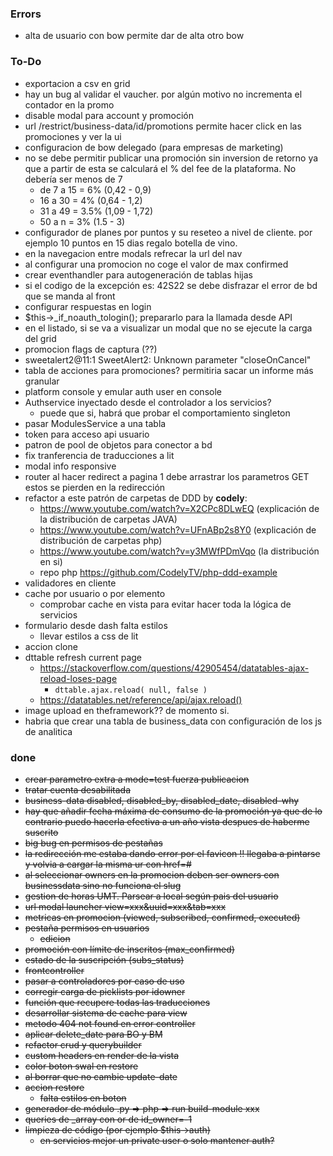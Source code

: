 ### Errors
- alta de usuario con bow permite dar de alta otro bow
### To-Do
- exportacion a csv en grid
- hay un bug al validar el vaucher. por algún motivo no incrementa el contador en la promo
- disable modal para account y promoción
- url /restrict/business-data/id/promotions permite hacer click en las promociones y ver la ui
- configuracion de bow delegado (para empresas de marketing)
- no se debe permitir publicar una promoción sin inversion de retorno ya que a partir de esta se calculará
  el % del fee de la plataforma. No debería ser menos de 7
  - de 7 a 15 = 6% (0,42 - 0,9)
  - 16 a 30 = 4% (0,64 - 1,2)
  - 31 a 49 = 3.5% (1,09 - 1,72)
  - 50 a n = 3% (1.5 - 3)
- configurador de planes por puntos y su reseteo a nivel de cliente. por ejemplo 10 puntos en 15 dias regalo botella de vino.
- en la navegacion entre modals refrecar la url del nav
- al configurar una promocion no coge el valor de max confirmed
- crear eventhandler para autogeneración de tablas hijas
- si el codigo de la excepción es: 42S22 se debe disfrazar el error de bd que se manda al front
- configurar respuestas en login
- $this->_if_noauth_tologin(); prepararlo para la llamada desde API
- en el listado, si se va a visualizar un modal que no se ejecute la carga del grid
- promocion flags de captura (??)
- sweetalert2@11:1 SweetAlert2: Unknown parameter "closeOnCancel"
- tabla de acciones para promociones? permitiria sacar un informe más granular
- platform console y emular auth user en console
- Authservice inyectado desde el controlador a los servicios?
  - puede que si, habrá que probar el comportamiento singleton
- pasar ModulesService a una tabla
- token para acceso api usuario
- patron de pool de objetos para conector a bd
- fix tranferencia de traducciones a lit
- modal info responsive
- router al hacer redirect a pagina 1 debe arrastrar los parametros GET estos se pierden en la redirección
- refactor a este patrón de carpetas de DDD by **codely**:
  - https://www.youtube.com/watch?v=X2CPc8DLwEQ (explicación de la distribución de carpetas JAVA)
  - https://www.youtube.com/watch?v=UFnABp2s8Y0 (explicación de distribución de carpetas php)
  - https://www.youtube.com/watch?v=y3MWfPDmVqo (la distribución en si)
  - repo php https://github.com/CodelyTV/php-ddd-example
- validadores en cliente
- cache por usuario o por elemento
  - comprobar cache en vista para evitar hacer toda la lógica de servicios
- formulario desde dash falta estilos
  - llevar estilos a css de lit
- accion clone
- dttable refresh current page
  - https://stackoverflow.com/questions/42905454/datatables-ajax-reload-loses-page
    - `dttable.ajax.reload( null, false )`
  - https://datatables.net/reference/api/ajax.reload()
- image upload en theframework?? de momento si.
- habria que crear una tabla de business_data con configuración de los js de analitica

### done
- ~~crear parametro extra a mode=test fuerza publicacion~~
- ~~tratar cuenta desabilitada~~
- ~~business-data disabled, disabled_by, disabled_date, disabled-why~~
- ~~hay que añadir fecha máxima de consumo de la promoción ya que de lo contrario puedo hacerla efectiva a un año vista despues
  de haberme suscrito~~
- ~~big bug en permisos de pestañas~~
- ~~la redirección me estaba dando error por el favicon !! llegaba a pintarse y volvia a cargar la misma ur con href=#~~
- ~~al seleccionar owners en la promocion deben ser owners con businessdata sino no funciona el slug~~
- ~~gestion de horas UMT. Parsear a local según pais del usuario~~
- ~~url modal launcher view=xxx&uuid=xxx&tab=xxx~~
- ~~metricas en promocion (viewed, subscribed, confirmed, executed)~~
- ~~pestaña permisos en usuarios~~
  - ~~edicion~~
- ~~promoción con límite de inscritos (max_confirmed)~~
- ~~estado de la suscripción (subs_status)~~
- ~~frontcontroller~~
- ~~pasar a controladores por caso de uso~~
- ~~corregir carga de picklists por idowner~~
- ~~función que recupere todas las traducciones~~
- ~~desarrollar sistema de cache para view~~
- ~~metodo 404 not found en error controller~~
- ~~aplicar delete_date para BO y BM~~
- ~~refactor crud y querybuilder~~
- ~~custom headers en render de la vista~~
- ~~color boton swal en restore~~
- ~~al borrar que no cambie update-date~~
- ~~accion restore~~
  - ~~falta estilos en boton~~
- ~~generador de módulo .py => php => run build-module xxx~~
- ~~queries de _array con or de id_owner=-1~~
- ~~limpieza de código (por ejemplo $this->auth)~~
  - ~~en servicios mejor un private user o solo mantener auth?~~ 
